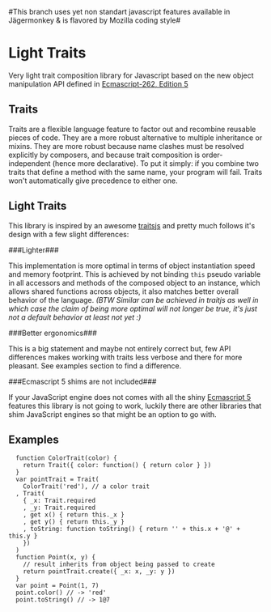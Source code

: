 #This branch uses yet non standart javascript features available in Jägermonkey & is flavored by Mozilla coding style#

Light Traits
============

Very light trait composition library for Javascript based on the new object
manipulation API defined in [Ecmascript-262, Edition 5](ES5)

Traits
------

Traits are a flexible language feature to factor out and recombine reusable
pieces of code. They are a more robust alternative to multiple inheritance or
mixins. They are more robust because name clashes must be resolved explicitly
by composers, and because trait composition is order-independent (hence more
declarative). To put it simply: if you combine two traits that define a method
with the same name, your program will fail. Traits won't automatically give
precedence to either one.

Light Traits
------------

This library is inspired by an awesome [traitsjs] and pretty much follows it's
design with a few slight differences:

###Lighter###

This implementation is more optimal in terms of object instantiation speed and
memory footprint. This is achieved by not binding `this` pseudo variable in all
accessors and methods of the composed object to an instance, which allows
shared functions across objects, it also matches better overall behavior of the
language. _(BTW Similar can be achieved in traitjs as well in which case the
claim of being more optimal will not longer be true, it's just not a default
behavior at least not yet :)_

###Better ergonomics###

This is a big statement and maybe not entirely correct but, few API differences
makes working with traits less verbose and there for more pleasant. See
examples section to find a difference.

###Ecmascript 5 shims are not included###

If your JavaScript engine does not comes with all the shiny [Ecmascript 5][ES5]
features this library is not going to work, luckily there are other libraries
that shim JavaScript engines so that might be an option to go with.

Examples
--------

      function ColorTrait(color) {
        return Trait({ color: function() { return color } })
      }
      var pointTrait = Trait(
        ColorTrait('red'), // a color trait
      , Trait(
        { _x: Trait.required
        , _y: Trait.required
        , get x() { return this._x }
        , get y() { return this._y }
        , toString: function toString() { return '' + this.x + '@' + this.y }
        })
      )
      function Point(x, y) {
        // result inherits from object being passed to create
        return pointTrait.create({ _x: x, _y: y })
      }
      var point = Point(1, 7)
      point.color() // -> 'red'
      point.toString() // -> 1@7


[traitsjs]:http://www.traitsjs.org/
[ES5]:http://www.ecma-international.org/publications/standards/Ecma-262.htm
